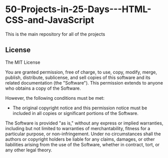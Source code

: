 # 50-Projects-in-25-Days---HTML-CSS-and-JavaScript

This is the main repository for all of the projects

<!--|  #  | Project                                                                                                                     
| :-: | --------------------------------------------------------------------------------------------------------------------------- |
| 01  | [Expanding Cards](https://github.com/bradtraversy/50projects50days/tree/master/expanding-cards)                             |
| 02  | [Progress Steps](https://github.com/bradtraversy/50projects50days/tree/master/progress-steps)                               |
| 03  | [Rotating Navigation Animation](https://github.com/bradtraversy/50projects50days/tree/master/rotating-nav-animation)        |
| 04  | [Hidden Search Widget](https://github.com/bradtraversy/50projects50days/tree/master/hidden-search)     -->                   


## License

The MIT License

You are granted permission, free of charge, to use, copy, modify, merge, publish, distribute, sublicense, and sell copies of this software and its related documentation (the "Software"). This permission extends to anyone who obtains a copy of the Software.  

However, the following conditions must be met:  
- The original copyright notice and this permission notice must be included in all copies or significant portions of the Software.  

The Software is provided "as is," without any express or implied warranties, including but not limited to warranties of merchantability, fitness for a particular purpose, or non-infringement. Under no circumstances shall the authors or copyright holders be liable for any claims, damages, or other liabilities arising from the use of the Software, whether in contract, tort, or any other legal theory.
